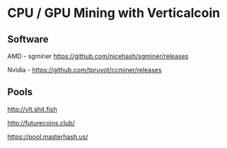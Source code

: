 # CPU / GPU Mining with Verticalcoin

Software
------------------------
AMD - sgminer
https://github.com/nicehash/sgminer/releases

Nvidia - 
https://github.com/tpruvot/ccminer/releases

Pools
------------------------
http://vlt.shit.fish

http://futurecoins.club/

https://pool.masterhash.us/
